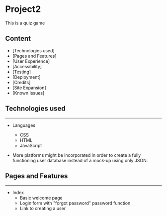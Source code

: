 # Project2

This is a quiz game

## Content

* [Technologies used]
* [Pages and Features]
* [User Experience]
* [Accessibility]
* [Testing]
* [Deployment]
* [Credits]
* [Site Expansion]
* [Known Issues]


## Technologies used
---

* Languages
  * CSS
  * HTML
  * JavaScript

* More platforms might be incorporated in order to create a fully functioning user database instead of a mock-up using only JSON. 


## Pages and Features
---

* Index
  * Basic welcome page
  * Login form with "forgot password" password function
  * Link to creating a user 
